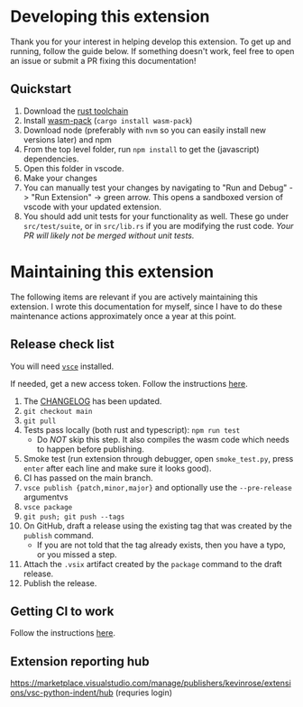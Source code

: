 # Developing this extension

Thank you for your interest in helping develop this extension. To get up and running, follow the guide below. If something doesn't work, feel free to open an issue or submit a PR fixing this documentation!

## Quickstart

1. Download the [rust toolchain](https://www.rust-lang.org)
1. Install [wasm-pack](https://rustwasm.github.io/wasm-pack/installer/) (`cargo install wasm-pack`)
1. Download node (preferably with `nvm` so you can easily install new versions later) and npm
1. From the top level folder, run `npm install` to get the (javascript) dependencies.
1. Open this folder in vscode.
1. Make your changes
1. You can manually test your changes by navigating to "Run and Debug" -> "Run Extension" -> green arrow. This opens a sandboxed version of vscode with your updated extension.
1. You should add unit tests for your functionality as well. These go under `src/test/suite`, or in `src/lib.rs` if you are modifying the rust code. *Your PR will likely not be merged without unit tests.*

# Maintaining this extension

The following items are relevant if you are actively maintaining this extension. I wrote this documentation for myself, since I have to do these maintenance actions approximately once a year at this point.

## Release check list

You will need [`vsce`](https://github.com/Microsoft/vscode-vsce) installed.

If needed, get a new access token. Follow the instructions [here](https://code.visualstudio.com/api/working-with-extensions/publishing-extension#get-a-personal-access-token).

1. The [CHANGELOG](./CHANGELOG.md) has been updated.
1. `git checkout main`
1. `git pull`
1. Tests pass locally (both rust and typescript): `npm run test`
    * Do *NOT* skip this step. It also compiles the wasm code which needs to happen before publishing.
1. Smoke test (run extension through debugger, open `smoke_test.py`, press `enter` after each line and make sure it looks good).
1. CI has passed on the main branch.
1. `vsce publish {patch,minor,major}` and optionally use the `--pre-release` argumentvs
1. `vsce package`
1. `git push; git push --tags`
1. On GitHub, draft a release using the existing tag that was created by the `publish` command.
    * If you are not told that the tag already exists, then you have a typo, or you missed a step.
1. Attach the `.vsix` artifact created by the `package` command to the draft release.
1. Publish the release.

## Getting CI to work

Follow the instructions [here](https://code.visualstudio.com/api/working-with-extensions/continuous-integration#github-actions).

## Extension reporting hub

https://marketplace.visualstudio.com/manage/publishers/kevinrose/extensions/vsc-python-indent/hub (requries login)
